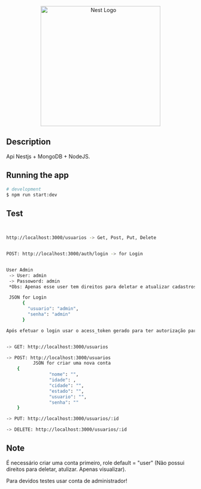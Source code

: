 <p align="center">
  <a href="http://nestjs.com/" target="blank"><img src="https://nestjs.com/img/logo_text.svg" width="320" alt="Nest Logo" /></a>
</p>



## Description

Api Nestjs + MongoDB + NodeJS.

## Running the app

```bash
# development
$ npm run start:dev

```

## Test

```bash


http://localhost:3000/usuarios -> Get, Post, Put, Delete


POST: http://localhost:3000/auth/login -> for Login


User Admin
 -> User: admin
 -> Passoword: admin
 *Obs: Apenas esse user tem direitos para deletar e atualizar cadastros

 JSON for Login
      {
        "usuario": "admin",
        "senha": "admin"
      }

Após efetuar o login usar o acess_token gerado para ter autorização para os outros caminhos referencia -> http://localhost:3000/usuarios


-> GET: http://localhost:3000/usuarios

-> POST: http://localhost:3000/usuarios
          JSON for criar uma nova conta
    {
                "nome": "",
                "idade": ,
                "cidade": "",
                "estado": "",
                "usuario": "",
                "senha": ""
    }

-> PUT: http://localhost:3000/usuarios/:id 

-> DELETE: http://localhost:3000/usuarios/:id


```
## Note
 <p> É necessário criar uma conta primeiro, role default = "user" (Não possui direitos para deletar, atulizar. Apenas visualizar). </p>

<p>Para devidos testes usar conta de administrador!</p>
